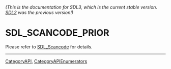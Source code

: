 ###### (This is the documentation for SDL3, which is the current stable version. [SDL2](https://wiki.libsdl.org/SDL2/) was the previous version!)
# SDL_SCANCODE_PRIOR

Please refer to [SDL_Scancode](SDL_Scancode) for details.

----
[CategoryAPI](CategoryAPI), [CategoryAPIEnumerators](CategoryAPIEnumerators)

